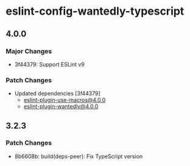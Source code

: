 # eslint-config-wantedly-typescript

## 4.0.0

### Major Changes

- 3f44379: Support ESLint v9

### Patch Changes

- Updated dependencies [3f44379]
  - eslint-plugin-use-macros@4.0.0
  - eslint-plugin-wantedly@4.0.0

## 3.2.3

### Patch Changes

- 8b6608b: build(deps-peer): Fix TypeScript version

